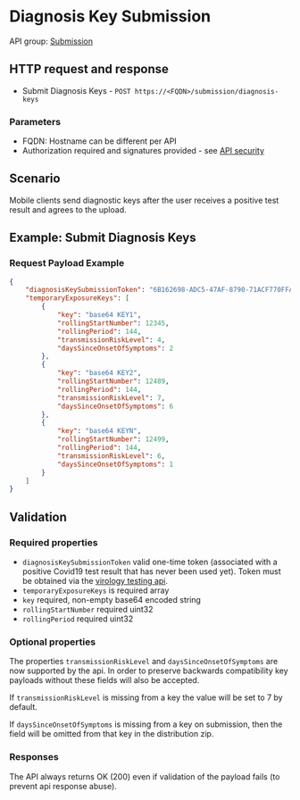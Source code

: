 # Diagnosis Key Submission

API group: [Submission](../guidebook.md#system-apis-and-interfaces)

## HTTP request and response

- Submit Diagnosis Keys - ```POST https://<FQDN>/submission/diagnosis-keys```

### Parameters
- FQDN: Hostname can be different per API
- Authorization required and signatures provided - see [API security](./security.md)

## Scenario

Mobile clients send diagnostic keys after the user receives a positive test result and agrees to the upload.

## Example: Submit Diagnosis Keys

### Request Payload Example

```json
{
    "diagnosisKeySubmissionToken": "6B162698-ADC5-47AF-8790-71ACF770FFAF",
    "temporaryExposureKeys": [
        {
            "key": "base64 KEY1",
            "rollingStartNumber": 12345,
            "rollingPeriod": 144,
            "transmissionRiskLevel": 4,
            "daysSinceOnsetOfSymptoms": 2
        },
        {
            "key": "base64 KEY2",
            "rollingStartNumber": 12489,
            "rollingPeriod": 144,
            "transmissionRiskLevel": 7,
            "daysSinceOnsetOfSymptoms": 6
        },
        {
            "key": "base64 KEYN",
            "rollingStartNumber": 12499,
            "rollingPeriod": 144,
            "transmissionRiskLevel": 6,
            "daysSinceOnsetOfSymptoms": 1
        }
    ]
}
```

## Validation

### Required properties 
- `diagnosisKeySubmissionToken` valid one-time token (associated with a positive Covid19 test result that has never been used yet). Token must be obtained via the [virology testing api](./virology-testing-api.md).
- `temporaryExposureKeys` is required array
- `key` required, non-empty base64 encoded string
- `rollingStartNumber` required uint32
- `rollingPeriod` required uint32

### Optional properties

The properties `transmissionRiskLevel` and `daysSinceOnsetOfSymptoms` are now supported by the api. In order to preserve backwards compatibility key payloads without these fields will also be accepted.

If `transmissionRiskLevel` is missing from a key the value will be set to 7 by default. 

If `daysSinceOnsetOfSymptoms` is missing from a key on submission, then the field will be omitted from that key in the distribution zip.

### Responses
The API always returns OK (200) even if validation of the payload fails (to prevent api response abuse).
